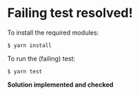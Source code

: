 Failing test resolved!
===

To install the required modules:

```
$ yarn install
```

To run the (failing) test:

```
$ yarn test
```
**Solution implemented and checked** 

